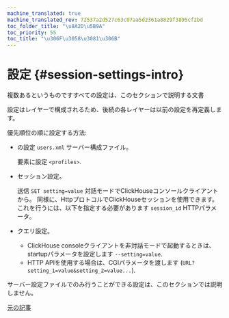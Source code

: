 ```yaml
---
machine_translated: true
machine_translated_rev: 72537a2d527c63c07aa5d2361a8829f3895cf2bd
toc_folder_title: "\u8A2D\u5B9A"
toc_priority: 55
toc_title: "\u306F\u3058\u3081\u306B"
---
```


# 設定 {#session-settings-intro}

複数あるというものですすべての設定は、このセクションで説明する文書

設定はレイヤーで構成されるため、後続の各レイヤーは以前の設定を再定義します。

優先順位の順に設定する方法:

-   の設定 `users.xml` サーバー構成ファイル。

    要素に設定 `<profiles>`.

-   セッション設定。

    送信 `SET setting=value` 対話モードでClickHouseコンソールクライアントから。
    同様に、HttpプロトコルでClickHouseセッションを使用できます。 これを行うには、以下を指定する必要があります `session_id` HTTPパラメータ。

-   クエリ設定。

    -   ClickHouse consoleクライアントを非対話モードで起動するときは、startupパラメータを設定します `--setting=value`.
    -   HTTP APIを使用する場合は、CGIパラメータを渡します (`URL?setting_1=value&setting_2=value...`).

サーバー設定ファイルでのみ行うことができる設定は、このセクションでは説明しません。

[元の記事](https://clickhouse.tech/docs/en/operations/settings/) <!--hide-->
